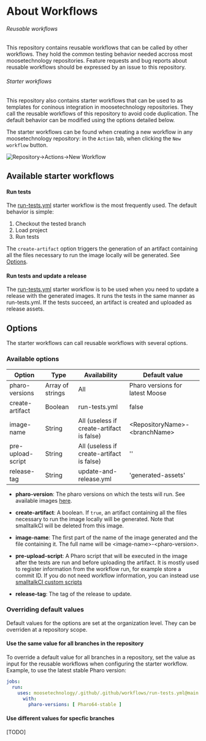 # About Workflows

###### Reusable workflows
This repository contains reusable workflows that can be called by other workflows.
They hold the common testing behavior needed accross most moosetechnology repositories.
Feature requests and bug reports about reusable workflows should be expressed by an issue to this repository.

###### Starter workflows 
This repository also contains starter workflows that can be used to as templates for coninous integration in moosetechnology repositories.
They call the reusable workflows of this repository to avoid code duplication.
The default behavior can be modified using the options detailed below.

The starter workflows can be found when creating a new workflow in any moosetechnology repository: in the `Action` tab, when clicking the `New workflow` button.

<picture>
  <source media="(prefers-color-scheme: dark)" srcset="https://github.com/moosetechnology/.github/assets/39184695/f4b22375-ab08-4bf2-8cf2-86ff7bcdbe97">
  <source media="(prefers-color-scheme: light)" srcset="https://github.com/moosetechnology/.github/assets/39184695/85522528-62eb-4078-95db-85230afaa694">
  <img alt="Repository->Actions->New Workflow">
</picture>

## Available starter workflows

#### Run tests
The [run-tests.yml](workflow-templates/tests.yml) starter workflow is the most frequently used.
The default behavior is simple:
1. Checkout the tested branch
2. Load project
3. Run tests

The `create-artifact` option triggers the generation of an artifact containing all the files necessary to run the image locally will be generated.
See [Options](#Options).

#### Run tests and update a release
The [run-tests.yml](workflow-templates/test-and-release.yml) starter workflow is to be used when you need to update a release with the generated images.
It runs the tests in the same manner as run-tests.yml.
If the tests succeed, an artifact is created and uploaded as release assets.

## Options
The starter workflows can call reusable workflows with several options.

### Available options

| Option            | Type             | Availability                              | Default value                     |
| ----------------- | ---------------- | ----------------------------------------- | --------------------------------- |
| pharo-versions    | Array of strings | All                                       | Pharo versions for latest Moose   |
| create-artifact   | Boolean          | run-tests.yml                             | false                             |
| image-name        | String           | All (useless if create-artifact is false) | \<RepositoryName\>-\<branchName\> |
| pre-upload-script | String           | All (useless if create-artifact is false) | ''                                |
| release-tag       | String           | update-and-release.yml                    | 'generated-assets'                |

- **pharo-version**: The pharo versions on which the tests will run.
See available images [here](https://github.com/hpi-swa/smalltalkCI?tab=readme-ov-file#images).

- **create-artifact**: A boolean.
If `true`, an artifact containing all the files necessary to run the image locally will be generated.
Note that smalltalkCI will be deleted from this image.

- **image-name**:
The first part of the name of the image generated and the file containing it.
The full name will be \<image-name\>-\<pharo-version\>.

- **pre-upload-script**:
A Pharo script that will be executed in the image after the tests are run and before uploading the artifact.
It is mostly used to register information from the workflow run, for example store a commit ID.
If you do not need workflow information, you can instead use [smalltalkCI custom scripts](https://github.com/hpi-swa/smalltalkCI?tab=readme-ov-file#custom-scripts)

- **release-tag**:
The tag of the release to update.

### Overriding default values

Default values for the options are set at the organization level.
They can be overriden at a repository scope.

#### Use the same value for all branches in the repository
To override a default value for all branches in a repository, set the value as input for the reusable workflows when configuring the starter workflow.
Example, to use the latest stable Pharo version: 

```YAML
jobs:
  run:
    uses: moosetechnology/.github/.github/workflows/run-tests.yml@main
      with:
        pharo-versions: [ Pharo64-stable ]
```
#### Use different values for specfic branches
[TODO]
